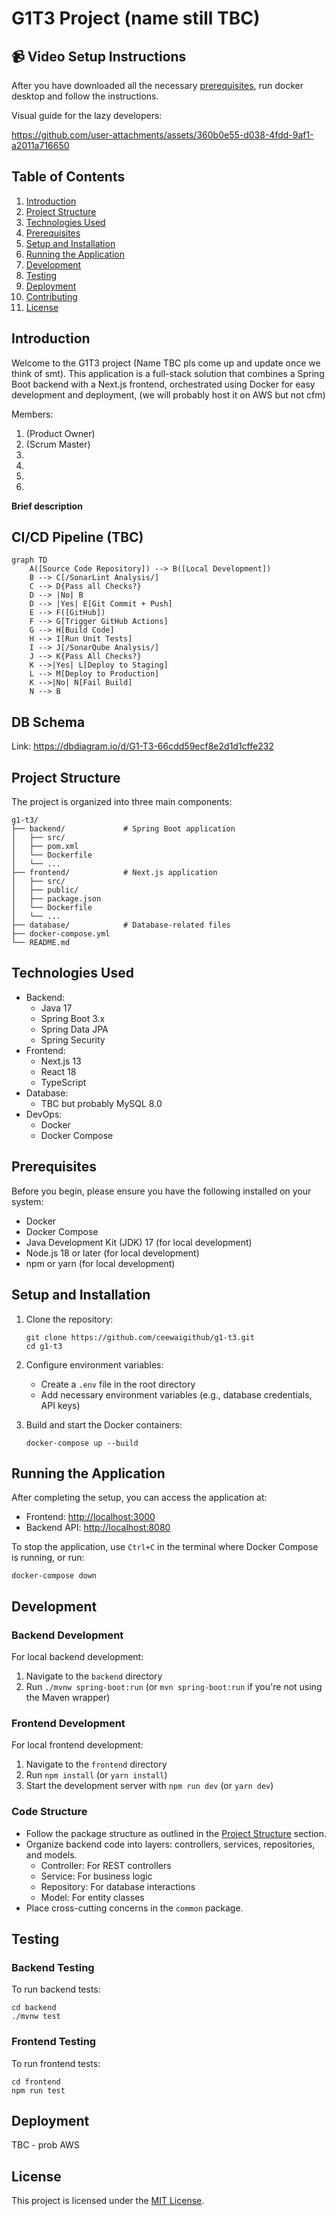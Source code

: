 # G1T3 Project (name still TBC)

## 📹 Video Setup Instructions
After you have downloaded all the necessary [prerequisites](#prerequisites), run docker desktop and follow the instructions.

Visual guide for the lazy developers:

https://github.com/user-attachments/assets/360b0e55-d038-4fdd-9af1-a2011a716650

## Table of Contents
1. [Introduction](#introduction)
2. [Project Structure](#project-structure)
3. [Technologies Used](#technologies-used)
4. [Prerequisites](#prerequisites)
5. [Setup and Installation](#setup-and-installation)
6. [Running the Application](#running-the-application)
7. [Development](#development)
8. [Testing](#testing)
9. [Deployment](#deployment)
10. [Contributing](#contributing)
11. [License](#license)

## Introduction

Welcome to the G1T3 project (Name TBC pls come up and update once we think of smt). This application is a full-stack solution that combines a Spring Boot backend with a Next.js frontend, orchestrated using Docker for easy development and deployment, (we will probably host it on AWS but not cfm)

Members:
1. (Product Owner)
2. (Scrum Master)
3. 
4. 
5. 
6. 

**Brief description**

## CI/CD Pipeline (TBC)
```mermaid
graph TD
    A([Source Code Repository]) --> B([Local Development])
    B --> C[/SonarLint Analysis/]
    C --> D{Pass all Checks?}
    D --> |No| B
    D --> |Yes| E[Git Commit + Push]
    E --> F([GitHub])
    F --> G[Trigger GitHub Actions]
    G --> H[Build Code]
    H --> I[Run Unit Tests]
    I --> J[/SonarQube Analysis/]
    J --> K{Pass All Checks?}
    K -->|Yes| L[Deploy to Staging]
    L --> M[Deploy to Production]
    K -->|No| N[Fail Build]
    N --> B
```

## DB Schema
Link:
https://dbdiagram.io/d/G1-T3-66cdd59ecf8e2d1d1cffe232

## Project Structure

The project is organized into three main components:

```
g1-t3/
├── backend/             # Spring Boot application
│   ├── src/
│   ├── pom.xml
│   └── Dockerfile
│   └── ...
├── frontend/            # Next.js application
│   ├── src/
│   ├── public/
│   ├── package.json
│   └── Dockerfile
│   └── ...
├── database/            # Database-related files
├── docker-compose.yml
└── README.md
```

## Technologies Used

- Backend:
    - Java 17
    - Spring Boot 3.x
    - Spring Data JPA
    - Spring Security
- Frontend:
    - Next.js 13
    - React 18
    - TypeScript
- Database:
    - TBC but probably MySQL 8.0
- DevOps:
    - Docker
    - Docker Compose

## Prerequisites

Before you begin, please ensure you have the following installed on your system:
- Docker
- Docker Compose
- Java Development Kit (JDK) 17 (for local development)
- Node.js 18 or later (for local development)
- npm or yarn (for local development)

## Setup and Installation

1. Clone the repository:
     ```
     git clone https://github.com/ceewaigithub/g1-t3.git
     cd g1-t3
     ```

2. Configure environment variables:
     - Create a `.env` file in the root directory
     - Add necessary environment variables (e.g., database credentials, API keys)

3. Build and start the Docker containers:
     ```
     docker-compose up --build
     ```

## Running the Application

After completing the setup, you can access the application at:
- Frontend: [http://localhost:3000](http://localhost:3000)
- Backend API: [http://localhost:8080](http://localhost:8080)

To stop the application, use `Ctrl+C` in the terminal where Docker Compose is running, or run:
```
docker-compose down
```

## Development

### Backend Development
For local backend development:
1. Navigate to the `backend` directory
2. Run `./mvnw spring-boot:run` (or `mvn spring-boot:run` if you're not using the Maven wrapper)

### Frontend Development
For local frontend development:
1. Navigate to the `frontend` directory
2. Run `npm install` (or `yarn install`)
3. Start the development server with `npm run dev` (or `yarn dev`)

### Code Structure
- Follow the package structure as outlined in the [Project Structure](#project-structure) section.
- Organize backend code into layers: controllers, services, repositories, and models.
    - Controller: For REST controllers
    - Service: For business logic
    - Repository: For database interactions
    - Model: For entity classes
- Place cross-cutting concerns in the `common` package.

## Testing

### Backend Testing
To run backend tests:
```
cd backend
./mvnw test
```

### Frontend Testing
To run frontend tests:
```
cd frontend
npm run test
```

## Deployment

TBC - prob AWS

## License

This project is licensed under the [MIT License](LICENSE).